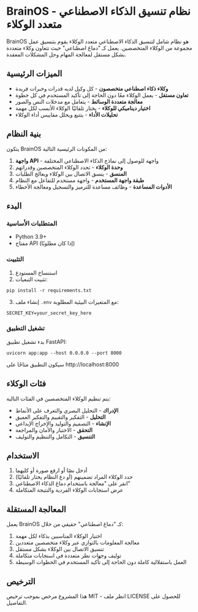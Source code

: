 # BrainOS - نظام تنسيق الذكاء الاصطناعي متعدد الوكلاء

BrainOS هو نظام شامل لتنسيق الذكاء الاصطناعي متعدد الوكلاء يقوم بتنسيق عمل مجموعة من الوكلاء المتخصصين. يعمل كـ "دماغ اصطناعي" حيث تتعاون وكلاء متعددة بشكل مستقل لمعالجة المهام وحل المشكلات المعقدة.

## الميزات الرئيسية

- **وكلاء ذكاء اصطناعي متخصصون** - كل وكيل لديه قدرات وخبرات فريدة
- **تعاون مستقل** - يعمل الوكلاء معًا دون الحاجة إلى تأكيد المستخدم في كل خطوة
- **معالجة متعددة الوسائط** - يتعامل مع مدخلات النص والصور
- **اختيار ديناميكي للوكلاء** - يختار تلقائيًا الوكلاء الأنسب لكل مهمة
- **تحليلات الأداء** - يتتبع ويحلل مقاييس أداء الوكلاء

## بنية النظام

يتكون BrainOS من المكونات الرئيسية التالية:

1. **واجهة API** - واجهة للوصول إلى نماذج الذكاء الاصطناعي المختلفة
2. **وحدة الوكلاء** - تحدد الوكلاء المتخصصين وقدراتهم
3. **المنسق** - ينسق الاتصال بين الوكلاء ويعالج الطلبات
4. **طبقة واجهة المستخدم** - واجهة مستخدم للتفاعل مع النظام
5. **الأدوات المساعدة** - وظائف مساعدة للترميز والتسجيل ومعالجة الأخطاء

## البدء

### المتطلبات الأساسية

- Python 3.9+
- مفتاح API (إذا كان مطلوبًا)

### التثبيت

1. استنساخ المستودع
2. تثبيت التبعيات:
```
pip install -r requirements.txt
```
3. إنشاء ملف `.env` مع المتغيرات البيئية المطلوبة:
```
SECRET_KEY=your_secret_key_here
```

### تشغيل التطبيق

بدء تشغيل تطبيق FastAPI:

```
uvicorn app:app --host 0.0.0.0 --port 8000
```

سيكون التطبيق متاحًا على http://localhost:8000

## فئات الوكلاء

يتم تنظيم الوكلاء المتخصصين في الفئات التالية:

- **الإدراك** - التحليل البصري والتعرف على الأنماط
- **التحليل** - التفكير والتقييم والتفكير العميق
- **الإنشاء** - التصميم والتوليد والإخراج الإبداعي
- **التحقق** - الاختبار والأمان والمراجعة
- **التنسيق** - التكامل والتنظيم والتوليف

## الاستخدام

1. أدخل نصًا أو ارفع صورة أو كليهما
2. حدد الوكلاء المراد تضمينهم (أو دع النظام يختار تلقائيًا)
3. انقر على "معالجة باستخدام دماغ الذكاء الاصطناعي"
4. عرض استجابات الوكلاء الفردية والنتيجة المتكاملة

## المعالجة المستقلة

يعمل BrainOS كـ "دماغ اصطناعي" حقيقي من خلال:

1. اختيار الوكلاء المناسبين بذكاء لكل مهمة
2. معالجة المعلومات بالتوازي عبر وكلاء متخصصين متعددين
3. تنسيق الاتصال بين الوكلاء بشكل مستقل
4. توليف وجهات نظر متعددة في استجابات متكاملة
5. العمل باستقلالية كاملة دون الحاجة إلى تأكيد المستخدم في الخطوات الوسيطة

## الترخيص

هذا المشروع مرخص بموجب ترخيص MIT - انظر ملف LICENSE للحصول على التفاصيل.
